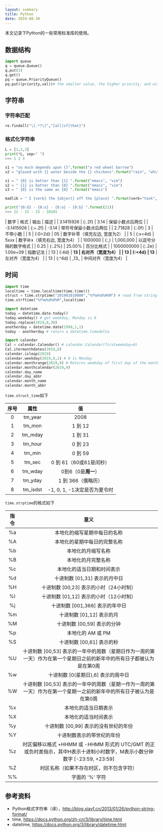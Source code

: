 ```yaml
---
layout: summary
title: Python
date: 2019-08-30
---
```


本文记录下Python的一些常用标准库的使用。

<!--more-->

## 数据结构
```python
import queue
q = queue.Queue()
q.put(1)
q.get()
pq = queue.PriorityQueue()
pq.put((priority,val))# the smaller value, the higher priority, and will pop out first
```

## 字符串
### 字符串匹配
```python
re.findall("\[.*?\]","[all]sf[that]")
```

### 格式化字符串
```python
L = [1,2,3]
print(*L, sep=" ")
>>> 1 2 3

s1 = "so much depends upon {}".format("a red wheel barrow")
s2 = "glazed with {} water beside the {} chickens".format("rain", "white")

s1 = " {0} is better than {1} ".format("emacs", "vim")
s2 = " {1} is better than {0} ".format("emacs", "vim")
s3 = " {0} is the same as {0} ".format("emacs")

madlib = " I {verb} the {object} off the {place} ".format(verb="took", object="cheese", place="table")

print("{0:d} - {0:x} - {0:o} - {0:b} ".format(21))
>>> 21 - 15 - 25 - 10101
```

| 数字 | 格式 | 输出 | 描述 |
| 3.1415926 | {:.2f} | 3.14 | 保留小数点后两位 |
| -3.1415926 | {:+.2f} | -3.14 | 带符号保留小数点后两位 |
| 2.71828 | {:.0f} | 3 | 不带小数 |
| 5 | {:0>2d} | 05 | 数字补零（填充左边, 宽度为2） |
| 5 | {:x<4d} | 5xxx | 数字补x（填充右边, 宽度为4） |
| 1000000 | {:,} | 1,000,000 | 以逗号分隔的数字格式 |
| 0.25 | {:.2%} | 25.00% | 百分比格式 |
| 1000000000 | {:.2e} | 1.00e+09 | 指数记法 |
| 13 | {:4d}  | __13 | 右对齐（宽度为4） |
| 13 | {:<4d} | 13__ | 左对齐（宽度为4） |
| 13 | {:^4d} | \_13\_ | 中间对齐（宽度为4） |

## 时间
```python
import time
localtime = time.localtime(time.time())
struct = time.strptime("201901010000","%Y%m%d%H%M") # read from string
time.strftime("%Y%m%d%H%M",localtime)

import datetime
today = datetime.date.today()
today.weekday() # get weekday, Monday is 0
today.replace(2019,8,30)
anotherday = datetime.date(1999,1,1)
today - anotherday # return a datetime.timedelta

import calendar
Cal = calendar.Calendar() # calendar.Calendar(firstweekday=0)
Cal.itermonthdates(2019,8)
calendar.isleap(2019)
calendar.weekday(2019,9,1) # 0 is Monday
calendar.monthrange(2019,9) # Returns weekday of first day of the month and number of days in month
calendar.monthcalendar(2019,9)
calendar.day_name
calendar.day_abbr
calendar.month_name
calendar.month_abbr
```

`time.struct_time`如下

| 序号 | 属性 | 值 |
| :--: | :--: | :--: |
| 0 | tm_year | 2008 |
| 1 | tm_mon | 1 到 12 |
| 2 | tm_mday | 1 到 31 |
| 3 | tm_hour | 0 到 23 |
| 4 | tm_min | 0 到 59 |
| 5 | tm_sec | 0 到 61（60或61是闰秒） |
| 6 | tm_wday | 0到6（0是**周一**） |
| 7 | tm_yday | 1 到 366（儒略历） |
| 8 | tm_isdst | -1, 0, 1, -1决定是否为夏令时 |

`time.strptime`的格式如下

| 指令 | 意义 |
| :--: | :--: |
| %a | 本地化的缩写星期中每日的名称 |
| %A | 本地化的星期中每日的完整名称 |
| %b | 本地化的月缩写名称 |
| %B | 本地化的月完整名称 |
| %c | 本地化的适当日期和时间表示 |
| %d | 十进制数 [01,31] 表示的月中日 |
| %H | 十进制数 [00,23] 表示的小时（24小时制） |
| %I | 十进制数 [01,12] 表示的小时（12小时制） |
| %j | 十进制数 [001,366] 表示的年中日 |
| %m | 十进制数 [01,12] 表示的月 |
| %M | 十进制数 [00,59] 表示的分钟 |
| %p | 本地化的 AM 或 PM 
| %S | 十进制数 [00,61] 表示的秒 |
| %U | 十进制数 [00,53] 表示的一年中的周数（星期日作为一周的第一天）作为在第一个星期日之前的新年中的所有日子都被认为是在第0周 |
| %w | 十进制数 [0(星期日),6] 表示的周中日 |
| %W | 十进制数 [00,53] 表示的一年中的周数（星期一作为一周的第一天）作为在第一个星期一之前的新年中的所有日子被认为是在第0周 |
| %x | 本地化的适当日期表示 |
| %X | 本地化的适当时间表示 |
| %y | 十进制数 [00,99] 表示的没有世纪的年份 |
| %Y | 十进制数表示的带世纪的年份 |
| %z | 时区偏移以格式 +HHMM 或 -HHMM 形式的 UTC/GMT 的正或负时差指示，其中H表示十进制小时数字，M表示小数分钟数字 [-23:59, +23:59]  |
| %Z | 时区名称（如果不存在时区，则不包含字符） |
| %% | 字面的 '%' 字符 |

## 参考资料
* Python格式字符串（译），<http://blog.xiayf.cn/2013/01/26/python-string-format/>
* time, <https://docs.python.org/zh-cn/3/library/time.html>
* datetime, <https://docs.python.org/3/library/datetime.html>